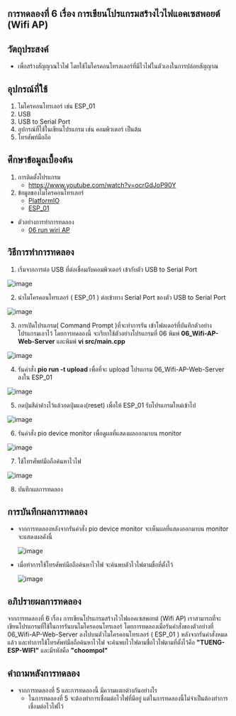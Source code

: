 ## การทดลองที่ 6 เรื่อง การเขียนโปรแกรมสร้างไวไฟแอคเซสพอยต์ (Wifi AP)

## วัตถุประสงค์
* เพื่อสร้างสัญญาณไวไฟ โดยใช้ไมโครคอนโทรลเลอร์ที่มีไวไฟในตัวเองในการปล่อยสัญญาณ

## อุปกรณ์ที่ใช้
1.	ไมโครคอนโทรเลอร์ เช่น ESP_01
2.	USB 
3.	USB to Serial Port
4.	อุปกรณ์ที่ใช้ในเขียนโปรแกรม เช่น คอมพิวเตอร์ เป็นต้น
5.	โทรศัพท์มือถือ

## ศึกษาข้อมูลเบื้องต้น
1. การติดตั้งโปรแกรม
   * https://www.youtube.com/watch?v=ocrGdJoP90Y
2. ข้อมูลของไมโครคอนโทรเลอร์
   * [PlatformIO]( https://platformio.org/ )
   * [ESP_01](https://docs.platformio.org/en/latest/boards/espressif8266/esp01_1m.html)

* ตัวอย่างการทำการทดลอง
  * [06 run wiri AP](https://youtu.be/T26DVHePlTs)

## วิธีการทำการทดลอง 
1. เริ่มจากการต่อ USB ที่ต่อเชื่อมกับคอมพิวเตอร์ เข้ากับตัว USB to Serial Port

  ![image](https://user-images.githubusercontent.com/80879777/112014167-386fc300-8b5d-11eb-9ae9-118774ac8e2d.png)

2. นำไมโครคอนโทรเลอร์ ( ESP_01 ) ต่อเข้าทาง Serial Port ของตัว USB to Serial Port

  ![image](https://user-images.githubusercontent.com/80879777/112166151-f5c3ee80-8c21-11eb-98d2-86074a7d06be.png)

3. การเปิดโปรแกรม( Command Prompt )ที่จะทำการรัน เข้าโฟลเดอร์ที่บันทึกตัวอย่างโปรแกรมเอาไว้ โดยการทดลองนี้ จะเรียกใช้ตัวอย่างโปรแกรมที่ 06 พิมพ์ **06_Wifi-AP-Web-Server**  และพิมพ์  **vi src/main.cpp**

  ![image](https://user-images.githubusercontent.com/80879777/112166193-fe1c2980-8c21-11eb-812f-40aeb66d7535.png)

4. รันคำสั่ง **pio run -t upload** เพื่อที่จะ upload โปรแกรม  06_Wifi-AP-Web-Server ลงใน ESP_01

  ![image](https://user-images.githubusercontent.com/80879777/112166245-0a07eb80-8c22-11eb-9bd9-5f512c6e6581.png)

5. กดปุ่มสีดำค้างไว้แล้วกดปุ่มแดง(reset) เพื่อให้ ESP_01 รับโปรแกรมใหม่เข้าไป

  ![image](https://user-images.githubusercontent.com/80879777/112166329-1c822500-8c22-11eb-9574-13bff98dda25.png)

6. รันคำสั่ง pio device monitor เพื่อดูผลที่แสดงผลออกมาบน monitor

  ![image](https://user-images.githubusercontent.com/80879777/112166293-14c28080-8c22-11eb-8b1d-608e5683a920.png)

7. ใช้โทรศัพท์มือถือค้นหาไวไฟ

  ![image](https://user-images.githubusercontent.com/80879777/112166426-31f74f00-8c22-11eb-8b4c-60ee8c48e382.png)

8. บันทึกผลการทดลอง


## การบันทึกผลการทดลอง
* จากการทดลองหลังจากรันคำสั่ง pio device monitor จะเห็นผลที่แสดงออกมาบน monitor จะแสดงผลดังนี้

  ![image](https://user-images.githubusercontent.com/80879777/112166383-2ad04100-8c22-11eb-8790-5fc0b357cb5c.png)

* เมื่อทำการใช้โทรศัพท์มือถือค้นหาไวไฟ จะค้นพบตัวไวไฟตามชื่อที่ตั้งไว้

  ![image](https://user-images.githubusercontent.com/80879777/112166467-3b80b700-8c22-11eb-8ac9-3259afa3d40e.png)

## อภิปรายผลการทดลอง
จากการทดลองที่ 6 เรื่อง การเขียนโปรแกรมสร้างไวไฟแอคเซสพอยต์ (Wifi AP) เราสามารถที่จะเขียนโปรแกรมที่ใช้ในการรันบนไมโครคอนโทรเลอร์ โดยการทดลองเมื่อรันคำสั่งของตัวอย่างที่ 06_Wifi-AP-Web-Server ลงไปบนตัวไมโครคอนโทรเลอร์ ( ESP_01 ) หลังจากรันคำสั่งหมดแล้ว และทำการใช้โทรศัพท์มือถือค้นหาไวไฟ จะค้นพบไวไฟตามชื่อไวไฟตามที่ตั้งไว้คือ **"TUENG-ESP-WIFI"** และมีรหัสคือ **"choompol"**

## คำถามหลังการทดลอง 
  * จากการทดลองที่ 5 และการทดลองนี้ มีความแตกต่างกันอย่างไร
    * ในการทดลองที่ 5 จะต้องทำการเชื่อมต่อไวไฟที่มีอยู่  แต่ในการทดลองนี้ไม่จำเป็นต้องทำการเชื่อมต่อไวไฟไว้
